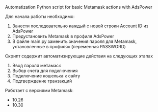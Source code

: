 Automatization Python script for basic Metamask actions with AdsPower

Для начала работы необходимо:
1. Занести последовательно каждый с новой строки Account ID из AdsPower
2. Предустановить Metamask в профиля AdsPower
3. В файле main.py заменить значения пароля для Metamask, установленные в профилях (переменная PASSWORD)

Скрипт содержит автоматизирующие действия на следующих этапах
1. Ввод пароля метамаск
2. Выбор счета для подключения
3. Подключение кошелька к сайту
4. Подтверждение транзакций

Работает с версиями Metamask:
- 10.26
- 10.30
